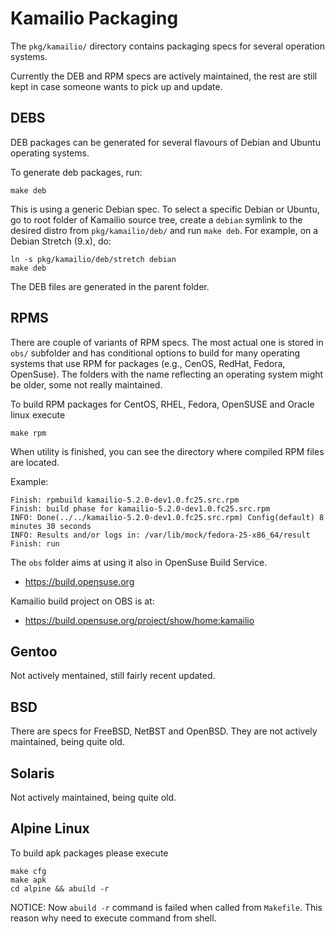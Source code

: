 # Kamailio Packaging #

The `pkg/kamailio/` directory contains packaging specs for several operation systems.

Currently the DEB and RPM specs are actively maintained, the rest are still kept
in case someone wants to pick up and update.

## DEBS ##

DEB packages can be generated for several flavours of Debian and Ubuntu
operating systems.

To generate deb packages, run:

```
make deb
```

This is using a generic Debian spec. To select a specific Debian or Ubuntu, go
to root folder of Kamailio source tree, create a `debian` symlink to the
desired distro from `pkg/kamailio/deb/` and run `make deb`. For example,
on a Debian Stretch (9.x), do:

```
ln -s pkg/kamailio/deb/stretch debian
make deb
```

The DEB files are generated in the parent folder.

## RPMS ##

There are couple of variants of RPM specs. The most actual one is stored in `obs/`
subfolder and has conditional options to build for many operating systems that
use RPM for packages (e.g., CenOS, RedHat, Fedora, OpenSuse). The folders with
the name reflecting an operating system might be older, some not really
maintained.

To build RPM packages for CentOS, RHEL, Fedora, OpenSUSE and Oracle linux execute

```
make rpm
```

When utility is finished, you can see the directory where compiled RPM files
are located.

Example:

```
Finish: rpmbuild kamailio-5.2.0-dev1.0.fc25.src.rpm
Finish: build phase for kamailio-5.2.0-dev1.0.fc25.src.rpm
INFO: Done(../../kamailio-5.2.0-dev1.0.fc25.src.rpm) Config(default) 8 minutes 30 seconds
INFO: Results and/or logs in: /var/lib/mock/fedora-25-x86_64/result
Finish: run
```

The `obs` folder aims at using it also in OpenSuse Build Service.

  * https://build.opensuse.org

Kamailio build project on OBS is at:

  * https://build.opensuse.org/project/show/home:kamailio

## Gentoo ##

Not actively mentained, still fairly recent updated.

## BSD ##

There are specs for FreeBSD, NetBST and OpenBSD. They are not actively
maintained, being quite old.

## Solaris ##

Not actively maintained, being quite old.

## Alpine Linux ##

To build apk packages please execute

```
make cfg
make apk
cd alpine && abuild -r
```

NOTICE: Now `abuild -r` command is failed when called from `Makefile`. This reason why need to execute command from shell.